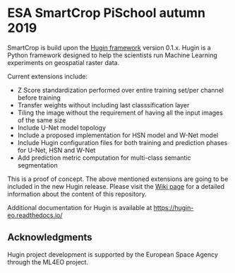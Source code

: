 # ESA SmartCrop PiSchool autumn 2019 


SmartCrop is build upon the [Hugin framework](https://github.com/sage-group/hugin/tree/0.1.x) version 0.1.x. 
Hugin is a Python framework designed to help the scientists run Machine Learning experiments on geospatial raster data.

Current extensions include:

* Z Score standardization performed over entire training set/per channel before training
* Transfer weights without including last classsification layer
* Tiling the image without the requirement of having all the input images of the same size
* Include U-Net model topology
* Include a proposed implementation for HSN model and W-Net model
* Include Hugin configuration files for both training and prediction phases for U-Net, HSN and W-Net
* Add prediction metric computation for multi-class semantic segmentation



This is a proof of concept. The above mentioned extensions are going to be included in the new Hugin release. Please visit the [Wiki page](https://github.com/PiSchool/esa-crops-github/wiki) for a detailed information about the content of this repository.

Additional documentation for Hugin is available at https://hugin-eo.readthedocs.io/



## Acknowledgments

Hugin project development is supported by the European Space Agency through the ML4EO project.

